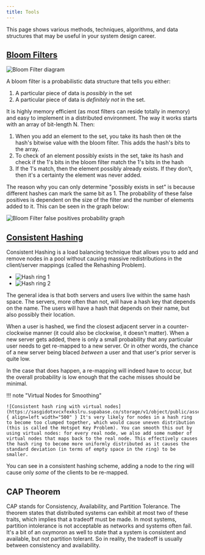 ```yaml
---
title: Tools
---
```


This page shows various methods, techniques, algorithms, and data structures that may be useful in your system design career.

[Bloom Filters](https://en.wikipedia.org/wiki/Bloom_filter)
-------------

![Bloom Filter diagram](https://upload.wikimedia.org/wikipedia/commons/a/ac/Bloom_filter.svg)

A bloom filter is a probabilistic data structure that tells you either:

1. A particular piece of data is _possibly_ in the set
2. A particular piece of data is _definitely not_ in the set.

It is highly memory efficient (as most filters can reside totally in memory) and easy to implement in a distributed environment. The way it works starts with an array of bit-length N. Then:

1. When you add an element to the set, you take its hash then `OR` the hash's bitwise value with the bloom filter. This adds the hash's bits to the array.
2. To check of an element possibly exists in the set, take its hash and check if the 1's bits in the bloom filter match the 1's bits in the hash
3. If the 1's match, then the element possibly already exists. If they don't, then it's a certainty the element was never added.

The reason why you can only determine "possibly exists in set" is because different hashes can mark the same bit as 1. The probability of these false positives is dependent on the size of the filter and the number of elements added to it. This can be seen in the graph below:

![Bloom Filter false positives probability graph](https://upload.wikimedia.org/wikipedia/commons/e/ef/Bloom_filter_fp_probability.svg)

[Consistent Hashing](https://en.wikipedia.org/wiki/Consistent_hashing)
--------------------

Consistent Hashing is a load balancing technique that allows you to add and remove nodes in a pool without causing massive redistributions in the client/server mappings (called the Rehashing Problem).

<div class="grid cards" markdown>

- ![Hash ring 1](https://sasgidotxvcxfexkslru.supabase.co/storage/v1/object/public/assets/consistent_hashing/consistent_hash_ring_01.png)
- ![Hash ring 2](https://sasgidotxvcxfexkslru.supabase.co/storage/v1/object/public/assets/consistent_hashing/consistent_hash_ring_02.png)

</div>

The general idea is that both servers and users live within the same hash space. The servers, more often than not, will have a hash key that depends on the name. The users will have a hash that depends on their name, but also possibly their location.

When a user is hashed, we find the closest adjacent server in a counter-clockwise manner (it could also be clockwise, it doesn't matter). When a new server gets added, there is only a small probability that any particular user needs to get re-mapped to a new server. Or in other words, the chance of a new server being blaced _between_ a user and that user's prior server is quite low.

In the case that does happen, a re-mapping will indeed have to occur, but the overall probability is low enough that the cache misses should be minimal.

!!! note "Virtual Nodes for Smoothing"
    
    ![Consistent hash ring with virtual nodes](https://sasgidotxvcxfexkslru.supabase.co/storage/v1/object/public/assets/consistent_hashing/consistent_hash_ring_virtual_nodes.png){ align=left width="500" } It's very likely for nodes in a hash ring to become too clumped together, which would cause uneven distribution (this is called the Hotspot Key Problem). You can smooth this out by using virtual nodes: for every real node, we also add some number of virtual nodes that maps back to the real node. This effectively causes the hash ring to become more uniformly distributed as it causes the standard deviation (in terms of empty space in the ring) to be smaller.

You can see in a consistent hashing scheme, adding a node to the ring will cause only _some_ of the clients to be re-mapped.

CAP Theorem
-----------

CAP stands for Consistency, Availability, and Partition Tolerance. The theorem states that distributed systems can exhibit at most two of these traits, which implies that a tradeoff must be made. In most systems, partition intolerance is not acceptable as networks and systems often fail. It's a bit of an oxymoron as well to state that a system is consistent and available, but not partition tolerant. So in reality, the tradeoff is usually between consistency and availability.

